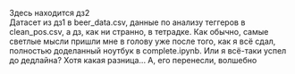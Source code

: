 Здесь находится дз2    
Датасет из дз1 в beer_data.csv, данные по анализу теггеров в clean_pos.csv, а дз, как ни странно, в тетрадке. Как обычно, самые светлые мысли пришли мне в голову уже после того, как я всё сдал, полностью доделанный ноутбук в complete.ipynb. Или я всё-таки успел до дедлайна? Хотя какая разница... А, его перенесли, волшебно
